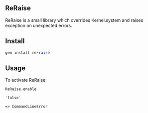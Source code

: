 ReRaise
-------

ReRaise is a small library which overrides Kernel.system and raises exception on unexpected errors.

Install
-------

```ruby
gem install re-raise
```

Usage
-----

To activate ReRaise:
```
ReRaise.enable

`false`

=> CommandLineError

```
